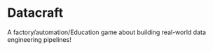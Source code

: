 # Datacraft
A factory/automation/Education game about building real-world data engineering pipelines!
